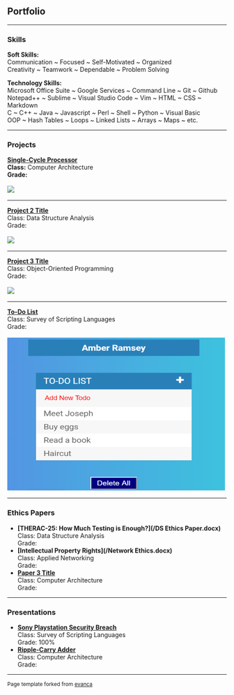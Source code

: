 ## **Portfolio**

---

### **Skills**

**Soft Skills:**  
Communication ~ Focused ~ Self-Motivated ~ Organized  
Creativity ~ Teamwork ~ Dependable ~ Problem Solving  
  
**Technology Skills:**  
Microsoft Office Suite ~ Google Services ~ Command Line ~ Git ~ Github  
Notepad++ ~ Sublime ~ Visual Studio Code ~ Vim ~ HTML ~ CSS ~ Markdown  
C ~ C++ ~ Java ~ Javascript ~ Perl ~ Shell ~ Python ~ Visual Basic   
OOP ~ Hash Tables ~ Loops ~ Linked Lists ~ Arrays ~ Maps ~ etc.  
  
---

### **Projects**

**[Single-Cycle Processor](/sample_page)**  
**Class:** Computer Architecture  
**Grade:**  
<br>
<img src="images/dummy_thumbnail.jpg?raw=true"/>

---
**[Project 2 Title](/pdf/sample_presentation.pdf)**  
Class: Data Structure Analysis  
Grade:  
<br>
<img src="images/dummy_thumbnail.jpg?raw=true"/>

---
**[Project 3 Title](http://example.com/)**  
Class: Object-Oriented Programming  
Grade:  
<br>
<img src="images/dummy_thumbnail.jpg?raw=true"/>

---

**[To-Do List](https://codepen.io/amber-ramsey/pen/yLLZRaK)**  
Class: Survey of Scripting Languages  
Grade:  
<br>
<img src="images/scripting portfolio pic.PNG?raw=true" width="500" height="350"/>

---

### **Ethics Papers**

- **[THERAC-25: How Much Testing is Enough?](/DS Ethics Paper.docx)**  
  Class: Data Structure Analysis  
  Grade:  
- **[Intellectual Property Rights](/Network Ethics.docx)**  
  Class: Applied Networking  
  Grade:  
- **[Paper 3 Title](http://example.com/)**  
  Class: Computer Architecture  
  Grade:  

---

### **Presentations**

- **[Sony Playstation Security Breach](https://youtu.be/esssEReJ99c)**  
  Class: Survey of Scripting Languages  
  Grade: 100%  
- **[Ripple-Carry Adder](https://docs.google.com/presentation/d/1y-fy4Q30TYP0nPdgUIFEvORarMUUWeNnUso3PKB4f30/edit?usp=sharing)**  
  Class: Computer Architecture  
  Grade:  

---

<p style="font-size:12px">Page template forked from <a href="https://github.com/evanca/quick-portfolio">evanca</a></p>
<!-- Remove above link if you don't want to attibute -->
